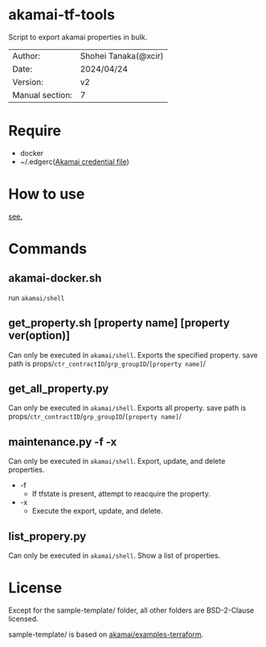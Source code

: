 # akamai-tf-tools

Script to export akamai properties in bulk.


| | |
|--|:--|
| Author:                   | Shohei Tanaka(@xcir) |
| Date:                     | 2024/04/24 |
| Version:                  | v2 |
| Manual section:           | 7 |

# Require

- docker
- ~/.edgerc([Akamai credential file](https://techdocs.akamai.com/developer/docs/set-up-authentication-credentials))

# How to use

[see.](https://labs.gree.jp/blog/?p=22991)

# Commands

## akamai-docker.sh

run `akamai/shell`

## get_property.sh [property name] [property ver(option)]

Can only be executed in `akamai/shell`.
Exports the specified property.
save path is props/`ctr_contractID`/`grp_groupID`/`[property name]`/

## get_all_property.py

Can only be executed in `akamai/shell`.
Exports all property.
save path is props/`ctr_contractID`/`grp_groupID`/`[property name]`/

## maintenance.py -f -x

Can only be executed in `akamai/shell`.
Export, update, and delete properties.

- -f
  - If tfstate is present, attempt to reacquire the property.
- -x
  - Execute the export, update, and delete.

## list_propery.py

Can only be executed in `akamai/shell`.
Show a list of properties.

# License

Except for the sample-template/ folder, all other folders are BSD-2-Clause licensed.

sample-template/ is based on [akamai/examples-terraform](https://github.com/akamai/examples-terraform).
